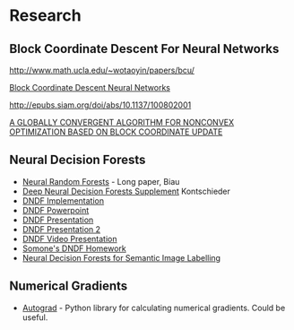 # Research

## Block Coordinate Descent For Neural Networks

http://www.math.ucla.edu/~wotaoyin/papers/bcu/

<a href="https://arxiv.org/pdf/1711.07190.pdf"> Block Coordinate Descent Neural Networks</a>

http://epubs.siam.org/doi/abs/10.1137/100802001

<a href="https://arxiv.org/pdf/1410.1386.pdf"> A GLOBALLY CONVERGENT ALGORITHM FOR NONCONVEX OPTIMIZATION
BASED ON BLOCK COORDINATE UPDATE </a>


## Neural Decision Forests

* [Neural Random Forests](https://arxiv.org/pdf/1604.07143.pdf) - Long paper, Biau
* [Deep Neural Decision Forests Supplement](https://www.microsoft.com/en-us/research/wp-content/uploads/2016/06/ICCV15_DeepNDF_suppl.pdf) Kontschieder
* [DNDF Implementation](https://github.com/chrischoy/fully-differentiable-deep-ndf-tf/blob/github/demo_fully_diff_ndf.py)
* [DNDF Powerpoint](https://docs.google.com/presentation/d/1Ze7BAiWbMPyF0ax36D-aK00VfaGMGvvgD_XuANQW1gU/edit#slide=id.g1098451045_1_205)
* [DNDF Presentation](http://www.robots.ox.ac.uk/~tvg/publications/talks/deepNeuralDecisionForests.pdf)
* [DNDF Presentation 2](http://www.cs.cmu.edu/~mfiterau/papers/2016/IJCAI_2016_DNF_slides.pdf)
* [DNDF Video Presentation](http://videolectures.net/iccv2015_kontschieder_decision_forests/)
* [Somone's DNDF Homework](http://www.cs.ucf.edu/~bgong/CAP6412/lec29.pdf)
* [Neural Decision Forests for Semantic Image Labelling](http://www.dsi.unive.it/~srotabul/files/publications/CVPR2014a.pdf)


## Numerical Gradients

* [Autograd](https://github.com/HIPS/autograd) - Python library for calculating numerical gradients.  Could be useful.
